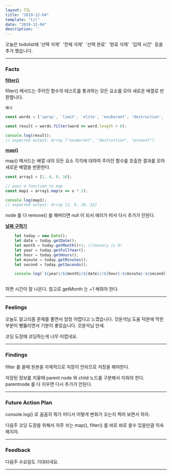 ```yaml
---
layout: TIL
title: "2019-12-04"
template: "til"
date: "2019-12-04"
description: ''
---
```


오늘은 todolist에 '선택 삭제' &nbsp;'전체 삭제' &nbsp;'선택 완료' &nbsp;'완료 삭제' &nbsp;'입력 시간'&nbsp; 등을 추가 했습니다.

---

<h3>Facts</h3>



<strong>[filter()](https://developer.mozilla.org/ko/docs/Web/JavaScript/Reference/Global_Objects/Array/filter)</strong>

filter() 메서드는 주어진 함수의 테스트를 통과하는 모든 요소를 모아 새로운 배열로 반환합니다.

`예시`
```javascript
const words = ['spray', 'limit', 'elite', 'exuberant', 'destruction', 'present'];

const result = words.filter(word => word.length > 6);

console.log(result);
// expected output: Array ["exuberant", "destruction", "present"]
```
<strong>[map()](https://developer.mozilla.org/ko/docs/Web/JavaScript/Reference/Global_Objects/Array/map)</strong> 

map() 메서드는 배열 내의 모든 요소 각각에 대하여 주어진 함수를 호출한 결과를 모아 새로운 배열을 반환한다.

```javascript
const array1 = [1, 4, 9, 16];

// pass a function to map
const map1 = array1.map(x => x * 2);

console.log(map1);
// expected output: Array [2, 8, 18, 32]

```

node 를 다 remove() 를 해버리면  null 이 되서 에러가 떠서 다시 추가가 안된다. 


<strong>[날짜 구하기](https://developer.mozilla.org/ko/docs/Web/JavaScript/Reference/Global_Objects/Date)</strong>

```javascript
    let today = new Date();
    let date = today.getDate();
    let month = today.getMonth()+1; //January is 0!
    let year = today.getFullYear();
    let hour = today.getHours();    
    let minute = today.getMinutes();
    let second = today.getSeconds();

    console.log(`${year}/${month}/${date}//${hour}:${minute}:${second}`);
    
```
하면 시간이 잘 나온다. 참고로 getMonth 는 +1 해줘야 한다.

---

<h3>Feelings</h3> 오늘도 알고리즘 문제를 풀면서 엄청 어렵다고 느꼈습니다. 갓윤석님 도움 덕분에 막힌 부분이 뻥뚫리면서 기분이 좋았습니다. 갓윤석님 만세.


코딩 도장때 코딩하는게 너무 어렵네요.

---

<h3>Findings</h3>
filter 를 쓸때 원본을 자체적으로 저장이 안되므로 저장을 해야한다.


저장된 정보를 지울때 parent node 와 child 노드를 구분해서 지워야 한다. parentnode 를 다 지우면 다시 추가가 안된다.  

---

<h3>Future Action Plan</h3> 
console.log() 로 꼼꼼히 뭐가 어디서 어떻게 변화가 오는지 찍어 보면서 하자.


다음주 코딩 도장을 위해서 자주 쓰는 map(), filter() 를 바로 바로 쓸수 있을만큼 익숙해지자. 

---

<h3>Feedback</h3> 
다음주 수요일도 기대되네요.


----